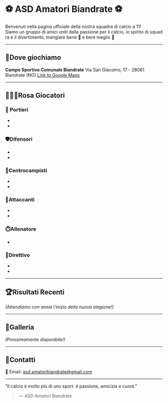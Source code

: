 # ⚽ ASD Amatori Biandrate ⚽ 

Benvenuti nella pagina ufficiale della nostra squadra di calcio a 11!  
Siamo un gruppo di amici uniti dalla passione per il calcio, lo spirito di squadra e il divertimento, mangiare bene 🍔 e bere meglio 🍻

---

## 📍Dove giochiamo
**Campo Sportivo Comunale Biandrate**
Via San Giacomo, 17 - 28061 Biandrate (NO)
[Link to Google Maps](https://maps.app.goo.gl/t4rNgvMmTYKHjhHQ7)

---

## 🧑‍🤝‍🧑Rosa Giocatori

### 🧤 Portieri
- 
- 
### 🛡️Difensori
- 
- 
### 🎯Centrocampisti
- 
- 
### 🥅Attaccanti
- 
- 
### ⏱️Allenatore
- 
### 📂Direttivo
- 
- 
---

## 🏆Risultati Recenti

*(Attendiamo con ansia l'inizio della nuova stagione!)*

---

## 📸Galleria

*(Prossimamente disponibile!)*

---

## 📩Contatti

📧 Email: [asd.amatoribiandrate@gmail.com](mailto:asd.amatoribiandrate@gmail.com)

---

"Il calcio è molto più di uno sport: è passione, amicizia e cuore."

> — ASD Amatori Biandrate
